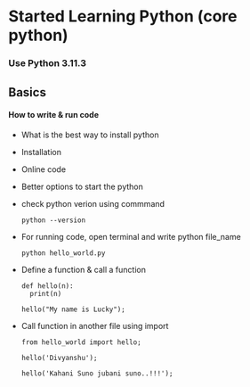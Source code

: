 # Started Learning Python (core python)

### Use Python 3.11.3

## Basics

#### How to write & run code

- What is the best way to install python
- Installation
- Online code
- Better options to start the python
- check python verion using commmand

      python --version

- For running code, open terminal and write python file_name

      python hello_world.py

- Define a function & call a function

      def hello(n):
        print(n)

      hello("My name is Lucky");

- Call function in another file using import

      from hello_world import hello;

      hello('Divyanshu');

      hello('Kahani Suno jubani suno..!!!');

